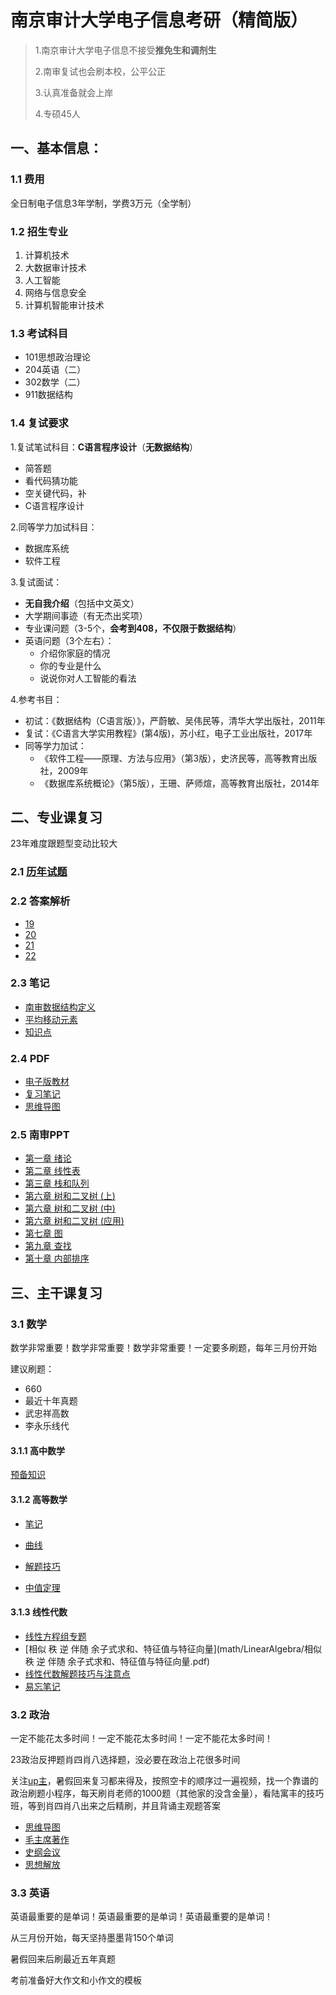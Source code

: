 # 南京审计大学电子信息考研（精简版）

> 1.南京审计大学电子信息不接受**推免生和调剂生**
>
> 2.南审复试也会刷本校，公平公正
>
> 3.认真准备就会上岸
>
> 4.专硕45人

## 一、基本信息：

### 1.1 费用

全日制电子信息3年学制，学费3万元（全学制）

### 1.2 招生专业

1. 计算机技术
2. 大数据审计技术
3. 人工智能
4. 网络与信息安全
5. 计算机智能审计技术

### 1.3 考试科目

- 101思想政治理论
- 204英语（二）
- 302数学（二）
- 911数据结构

### 1.4 复试要求

1.复试笔试科目：**C语言程序设计**（**无数据结构**）

- 简答题
- 看代码猜功能
- 空关键代码，补
- C语言程序设计

2.同等学力加试科目：

- 数据库系统
- 软件工程

3.复试面试：

- **无自我介绍**（包括中文英文）
- 大学期间事迹（有无杰出奖项）
- 专业课问题（3-5个，**会考到408，不仅限于数据结构**）
- 英语问题（3个左右）：
  - 介绍你家庭的情况
  - 你的专业是什么
  - 说说你对人工智能的看法

4.参考书目：

- 初试：《数据结构（C语言版）》，严蔚敏、吴伟民等，清华大学出版社，2011年
- 复试：《C语言大学实用教程》(第4版)，苏小红，电子工业出版社，2017年
- 同等学力加试：
  - 《软件工程——原理、方法与应用》（第3版），史济民等，高等教育出版社，2009年
  - 《数据库系统概论》（第5版），王珊、萨师煊，高等教育出版社，2014年

## 二、专业课复习

23年难度跟题型变动比较大

### 2.1 [ 历年试题](https://gs.nau.edu.cn/4398/list.htm)

### 2.2 答案解析

- [19](datastructure/answer/19.pdf)
- [20](datastructure/answer/20.pdf)
- [21](datastructure/answer/21.pdf)
- [22](datastructure/answer/22.pdf)

### 2.3 笔记

- [南审数据结构定义](datastructure/notes/南审数据结构定义.pdf)
- [平均移动元素](datastructure/note/平均移动元素(1).pdf)
- [知识点](datastructure/notes/知识点(1).pdf)

### 2.4 PDF

- [电子版教材](datastructure/pdf/811电子版教材.pdf)
- [复习笔记](datastructure/pdf/数据结构复习笔记.pdf)
- [思维导图](datastructure/pdf/数据结构思维导图总.pdf)

### 2.5 南审PPT

- [第一章 绪论](datastructure/ppt/第一章_绪论.pdf)
- [第二章 线性表](datastructure/ppt/第二章_线性表2020.pdf)
- [第三章 栈和队列](datastructure\ppt/第三章_栈和队列.pdf)
- [第六章 树和二叉树 (上)](datastructure/ppt/第六章_树和二叉树(上).pdf)
- [第六章 树和二叉树 (中)](datastructure\ppt/第六章_树和二叉树(中).pdf)
- [第六章 树和二叉树 (应用)](datastructure/ppt/第六章_树和二叉树(应用).pdf)
- [第七章 图](datastructure/ppt/第七章_图.pdf)
- [第九章 查找](datastructure/ppt/第九章_查找.pdf)
- [第十章 内部排序](datastructure/ppt/第十章_内部排序(1).pdf)

## 三、主干课复习

### 3.1 数学

数学非常重要！数学非常重要！数学非常重要！一定要多刷题，每年三月份开始

建议刷题：

- 660
- 最近十年真题
- 武忠祥高数
- 李永乐线代

#### 3.1.1 高中数学

[预备知识](math/foundation/05_高中数学预备知识.pdf)

#### 3.1.2 高等数学

- [笔记](math/AdvancedMath/笔记.pdf)
- [曲线](math/AdvancedMath/每天一遍，高数再见！必备曲线.pdf)

- [解题技巧](math/AdvancedMath/小崔说数-高等数学解题技巧与注意点.pdf)
- [中值定理](math/AdvancedMath/中值定理.pdf)

#### 3.1.3 线性代数

- [线性方程组专题](math/LinearAlgebra/线性方程组专题.pdf)
- [相似 秩 逆 伴随 余子式求和、特征值与特征向量](math/LinearAlgebra/相似 秩 逆 伴随 余子式求和、特征值与特征向量.pdf)
- [线性代数解题技巧与注意点](math/LinearAlgebra/小崔说数-线性代数解题技巧与注意点.pdf)
- [易忘笔记](math/LinearAlgebra/易忘笔记.pdf)

### 3.2 政治

一定不能花太多时间！一定不能花太多时间！一定不能花太多时间！

23政治反押题肖四肖八选择题，没必要在政治上花很多时间

关注[up主](https://space.bilibili.com/16671656?spm_id_from=333.337.0.0)，暑假回来复习都来得及，按照空卡的顺序过一遍视频，找一个靠谱的政治刷题小程序，每天刷肖老师的1000题（其他家的没含金量），看陆寓丰的技巧班，等到肖四肖八出来之后精刷，并且背诵主观题答案

- [思维导图](politics/红果研_考研政治思维导图.pdf)
- [毛主席著作](politics/毛主席著作.pdf)
- [史纲会议](politics/史纲会议.pdf)
- [思想解放](politics/思想解放.pdf)

### 3.3 英语

英语最重要的是单词！英语最重要的是单词！英语最重要的是单词！

从三月份开始，每天坚持墨墨背150个单词

暑假回来后刷最近五年真题

考前准备好大作文和小作文的模板
